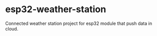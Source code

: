 # esp32-weather-station
Connected weather station project for esp32 module that push data in cloud.
